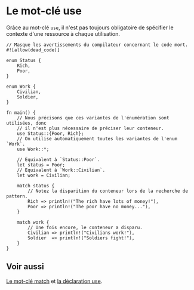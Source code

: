 # Le mot-clé use

Grâce au mot-clé `use`, il n'est pas toujours obligatoire de spécifier le contexte d'une ressource à chaque utilisation.

```rust,editable
// Masque les avertissements du compilateur concernant le code mort.
#![allow(dead_code)]

enum Status {
    Rich,
    Poor,
}

enum Work {
    Civilian,
    Soldier,
}

fn main() {
    // Nous précisons que ces variantes de l'énumération sont utilisées, donc 
    // il n'est plus nécessaire de préciser leur conteneur.
    use Status::{Poor, Rich};
    // On utilise automatiquement toutes les variantes de l'enum `Work`.
    use Work::*;

    // Equivalent à `Status::Poor`.
    let status = Poor;
    // Equivalent à `Work::Civilian`.
    let work = Civilian;

    match status {
        // Notez la disparition du conteneur lors de la recherche de pattern.
        Rich => println!("The rich have lots of money!"),
        Poor => println!("The poor have no money..."),
    }

    match work {
        // Une fois encore, le conteneur a disparu.
        Civilian => println!("Civilians work!"),
        Soldier  => println!("Soldiers fight!"),
    }
}
```

## Voir aussi

[Le mot-clé match][match] et [la déclaration use][use].

[match]: ../chapitre7/match.html
[use]: ../chapitre9/usedeclaration.html
